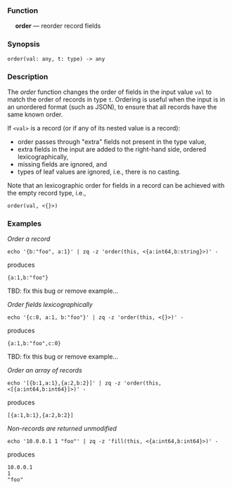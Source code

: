 ### Function

&emsp; **order** &mdash; reorder record fields

### Synopsis

```
order(val: any, t: type) -> any
```

### Description

The _order_ function changes the order of fields in the input value `val`
to match the order of records in type `t`. Ordering is useful when the
input is in an unordered format (such as JSON), to ensure that all records
have the same known order.

If `<val>` is a record (or if any of its nested value is a record):
* order passes through "extra" fields not present in the type value,
* extra fields in the input are added to the right-hand side, ordered lexicographically,
* missing fields are ignored, and
* types of leaf values are ignored, i.e., there is no casting.

Note that an lexicographic order for fields in a record can be achieved with
the empty record type, i.e.,
```
order(val, <{}>)
```

### Examples

_Order a record_
```mdtest-command
echo '{b:"foo", a:1}' | zq -z 'order(this, <{a:int64,b:string}>)' -
```
produces
```mdtest-output
{a:1,b:"foo"}
```
TBD: fix this bug or remove example...

_Order fields lexicographically_
```mdtest-command-skip
echo '{c:0, a:1, b:"foo"}' | zq -z 'order(this, <{}>)' -
```
produces
```mdtest-output-skip
{a:1,b:"foo",c:0}
```

TBD: fix this bug or remove example...

_Order an array of records_
```mdtest-command-skip
echo '[{b:1,a:1},{a:2,b:2}]' | zq -z 'order(this, <[{a:int64,b:int64}]>)' -
```
produces
```mdtest-output-skip
[{a:1,b:1},{a:2,b:2}]
```

_Non-records are returned unmodified_
```mdtest-command
echo '10.0.0.1 1 "foo"' | zq -z 'fill(this, <{a:int64,b:int64}>)' -
```
produces
```mdtest-output
10.0.0.1
1
"foo"
```
